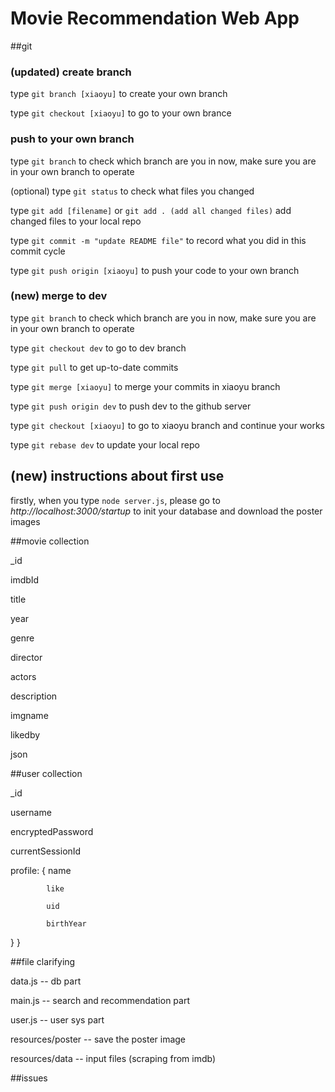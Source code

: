 # Movie Recommendation Web App

##git

### (updated) create branch

type `git branch [xiaoyu]` to create your own branch

type `git checkout [xiaoyu]` to go to your own brance

### push to your own branch

type `git branch` to check which branch are you in now, make sure you are in your own branch to operate

(optional) type `git status` to check what files you changed

type `git add [filename]` or `git add . (add all changed files)` add changed files to your local repo

type `git commit -m "update README file"` to record what you did in this commit cycle

type `git push origin [xiaoyu]` to push your code to your own branch

### (new) merge to dev

type `git branch` to check which branch are you in now, make sure you are in your own branch to operate

type `git checkout dev` to go to dev branch

type `git pull` to get up-to-date commits

type `git merge [xiaoyu]` to merge your commits in xiaoyu branch

type `git push origin dev` to push dev to the github server

type `git checkout [xiaoyu]` to go to xiaoyu branch and continue your works

type `git rebase dev` to update your local repo

## (new) instructions about first use

firstly, when you type `node server.js`, please go to _http://localhost:3000/startup_ to init your database and download the poster images

##movie collection

_id

imdbId

title

year

genre

director

actors

description

imgname

likedby

json

##user collection

_id

username

encryptedPassword

currentSessionId

profile: {  name

            like
            
            uid
            
            birthYear
            
}
                                                 }

##file clarifying

data.js -- db part

main.js -- search and recommendation part

user.js -- user sys part

resources/poster -- save the poster image

resources/data -- input files (scraping from imdb)

##issues

